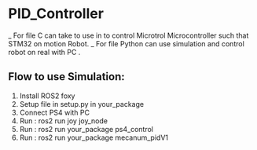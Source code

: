 # PID_Controller
_ For file C can take to use in to control Microtrol Microcontroller such that STM32 on motion Robot.
_ For file Python can use simulation and control robot on real with PC .
## Flow to use Simulation:
1. Install ROS2 foxy
2. Setup file in setup.py in your_package
3. Connect PS4 with PC
4. Run : ros2 run joy joy_node
5. Run : ros2 run your_package ps4_control
6. Run : ros2 run your_package mecanum_pidV1
